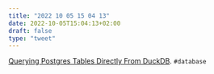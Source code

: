 ```yaml
---
title: "2022 10 05 15 04 13"
date: 2022-10-05T15:04:13+02:00
draft: false
type: "tweet"
---
```

[Querying Postgres Tables Directly From DuckDB](https://duckdb.org/2022/09/30/postgres-scanner.html). `#database`
